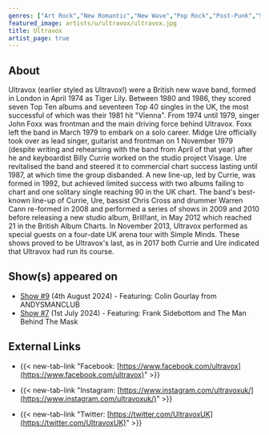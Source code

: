 ```yaml
---
genres: ["Art Rock","New Romantic","New Wave","Pop Rock","Post-Punk","Synth-Pop"]
featured_image: artists/u/ultravox/ultravox.jpg
title: Ultravox
artist_page: true
---
```

## About

Ultravox (earlier styled as Ultravox!) were a British new wave band, formed in London in April 1974 as Tiger Lily. Between 1980 and 1986, they scored seven Top Ten albums and seventeen Top 40 singles in the UK, the most successful of which was their 1981 hit "Vienna".
From 1974 until 1979, singer John Foxx was frontman and the main driving force behind Ultravox. Foxx left the band in March 1979 to embark on a solo career. Midge Ure officially took over as lead singer, guitarist and frontman on 1 November 1979 (despite writing and rehearsing with the band from April of that year) after he and keyboardist Billy Currie worked on the studio project Visage. Ure revitalised the band and steered it to commercial chart success lasting until 1987, at which time the group disbanded.
A new line-up, led by Currie, was formed in 1992, but achieved limited success with two albums failing to chart and one solitary single reaching 90 in the UK chart. The band's best-known line-up of Currie, Ure, bassist Chris Cross and drummer Warren Cann re-formed in 2008 and performed a series of shows in 2009 and 2010 before releasing a new studio album, Brill!ant, in May 2012 which reached 21 in the British Album Charts. In November 2013, Ultravox performed as special guests on a four-date UK arena tour with Simple Minds. These shows proved to be Ultravox's last, as in 2017 both Currie and Ure indicated that Ultravox had run its course.



## Show(s) appeared on

- [Show #9](/shows/featuring-colin-gourlay-from-andysmanclub/) (4th August 2024) - Featuring: Colin Gourlay from ANDYSMANCLUB
- [Show #7](/shows/featuring-frank-sidebottom-and-the-man-behind-the-mask/) (1st July 2024) - Featuring: Frank Sidebottom and The Man Behind The Mask

## External Links

- {{< new-tab-link "Facebook: [https://www.facebook.com/ultravox](https://www.facebook.com/ultravox)" >}}

- {{< new-tab-link "Instagram: [https://www.instagram.com/ultravoxuk/](https://www.instagram.com/ultravoxuk/)" >}}

- {{< new-tab-link "Twitter: [https://twitter.com/UltravoxUK](https://twitter.com/UltravoxUK)" >}}


